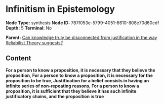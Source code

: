 # Infinitism in Epistemology

**Node Type:** synthesis
**Node ID:** 787f053e-5799-4051-8610-808e70d60cdf
**Depth:** 5
**Terminal:** No

**Parent:** [Can knowledge truly be disconnected from justification in the way Reliabilist Theory suggests?](can-knowledge-truly-be-disconnected-from-justification-in-the-way-reliabilist-theory-suggests-antithesis-de6da9a7-a374-41c2-90d2-5e85248f4c00.md)

## Content

**For a person to know a proposition, it is necessary that they believe the proposition**, **For a person to know a proposition, it is necessary for the proposition to be true**, **Justification for a belief consists in having an infinite series of non-repeating reasons**, **For a person to know a proposition, it is sufficient that they believe it has such infinite justificatory chains, and the proposition is true**
